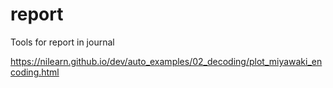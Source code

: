 # report
Tools for report in journal


https://nilearn.github.io/dev/auto_examples/02_decoding/plot_miyawaki_encoding.html